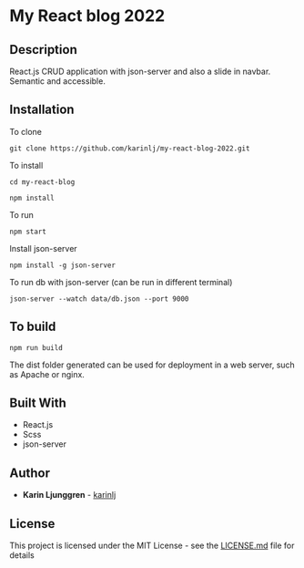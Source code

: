 # My React blog 2022

## Description

React.js CRUD application with json-server and also a slide in navbar. Semantic and accessible.

## Installation

To clone

`git clone https://github.com/karinlj/my-react-blog-2022.git`

To install

`cd my-react-blog`

`npm install`

To run

`npm start`

Install json-server

`npm install -g json-server`

To run db with json-server (can be run in different terminal)

`json-server --watch data/db.json --port 9000`

## To build

`npm run build`

The dist folder generated can be used for deployment in a web server, such as Apache or nginx.

## Built With

- React.js
- Scss
- json-server

## Author

- **Karin Ljunggren** - [karinlj](https://github.com/karinlj)

## License

This project is licensed under the MIT License - see the [LICENSE.md](LICENSE.md) file for details
